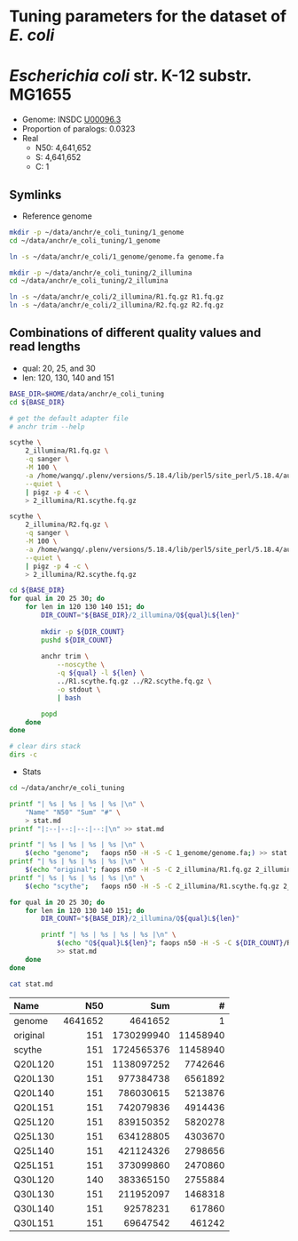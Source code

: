 # Tuning parameters for the dataset of *E. coli*


# *Escherichia coli* str. K-12 substr. MG1655

* Genome: INSDC [U00096.3](https://www.ncbi.nlm.nih.gov/nuccore/U00096.3)
* Proportion of paralogs: 0.0323
* Real
    * N50: 4,641,652
    * S: 4,641,652
    * C: 1

## Symlinks

* Reference genome

```bash
mkdir -p ~/data/anchr/e_coli_tuning/1_genome
cd ~/data/anchr/e_coli_tuning/1_genome

ln -s ~/data/anchr/e_coli/1_genome/genome.fa genome.fa

mkdir -p ~/data/anchr/e_coli_tuning/2_illumina
cd ~/data/anchr/e_coli_tuning/2_illumina

ln -s ~/data/anchr/e_coli/2_illumina/R1.fq.gz R1.fq.gz
ln -s ~/data/anchr/e_coli/2_illumina/R2.fq.gz R2.fq.gz
```

## Combinations of different quality values and read lengths

* qual: 20, 25, and 30
* len: 120, 130, 140 and 151

```bash
BASE_DIR=$HOME/data/anchr/e_coli_tuning
cd ${BASE_DIR}

# get the default adapter file
# anchr trim --help

scythe \
    2_illumina/R1.fq.gz \
    -q sanger \
    -M 100 \
    -a /home/wangq/.plenv/versions/5.18.4/lib/perl5/site_perl/5.18.4/auto/share/dist/App-Anchr/illumina_adapters.fa \
    --quiet \
    | pigz -p 4 -c \
    > 2_illumina/R1.scythe.fq.gz

scythe \
    2_illumina/R2.fq.gz \
    -q sanger \
    -M 100 \
    -a /home/wangq/.plenv/versions/5.18.4/lib/perl5/site_perl/5.18.4/auto/share/dist/App-Anchr/illumina_adapters.fa \
    --quiet \
    | pigz -p 4 -c \
    > 2_illumina/R2.scythe.fq.gz

cd ${BASE_DIR}
for qual in 20 25 30; do
    for len in 120 130 140 151; do
        DIR_COUNT="${BASE_DIR}/2_illumina/Q${qual}L${len}"
        
        mkdir -p ${DIR_COUNT}
        pushd ${DIR_COUNT}
        
        anchr trim \
            --noscythe \
            -q ${qual} -l ${len} \
            ../R1.scythe.fq.gz ../R2.scythe.fq.gz \
            -o stdout \
            | bash

        popd
    done
done

# clear dirs stack
dirs -c
```

* Stats

```bash
cd ~/data/anchr/e_coli_tuning

printf "| %s | %s | %s | %s |\n" \
    "Name" "N50" "Sum" "#" \
    > stat.md
printf "|:--|--:|--:|--:|\n" >> stat.md

printf "| %s | %s | %s | %s |\n" \
    $(echo "genome";   faops n50 -H -S -C 1_genome/genome.fa;) >> stat.md
printf "| %s | %s | %s | %s |\n" \
    $(echo "original"; faops n50 -H -S -C 2_illumina/R1.fq.gz 2_illumina/R2.fq.gz;) >> stat.md
printf "| %s | %s | %s | %s |\n" \
    $(echo "scythe";   faops n50 -H -S -C 2_illumina/R1.scythe.fq.gz 2_illumina/R2.scythe.fq.gz;) >> stat.md

for qual in 20 25 30; do
    for len in 120 130 140 151; do
        DIR_COUNT="${BASE_DIR}/2_illumina/Q${qual}L${len}"

        printf "| %s | %s | %s | %s |\n" \
            $(echo "Q${qual}L${len}"; faops n50 -H -S -C ${DIR_COUNT}/R1.fq.gz  ${DIR_COUNT}/R2.fq.gz;) \
            >> stat.md
    done
done

cat stat.md
```

| Name     |     N50 |        Sum |        # |
|:---------|--------:|-----------:|---------:|
| genome   | 4641652 |    4641652 |        1 |
| original |     151 | 1730299940 | 11458940 |
| scythe   |     151 | 1724565376 | 11458940 |
| Q20L120  |     151 | 1138097252 |  7742646 |
| Q20L130  |     151 |  977384738 |  6561892 |
| Q20L140  |     151 |  786030615 |  5213876 |
| Q20L151  |     151 |  742079836 |  4914436 |
| Q25L120  |     151 |  839150352 |  5820278 |
| Q25L130  |     151 |  634128805 |  4303670 |
| Q25L140  |     151 |  421124326 |  2798656 |
| Q25L151  |     151 |  373099860 |  2470860 |
| Q30L120  |     140 |  383365150 |  2755884 |
| Q30L130  |     151 |  211952097 |  1468318 |
| Q30L140  |     151 |   92578231 |   617860 |
| Q30L151  |     151 |   69647542 |   461242 |

